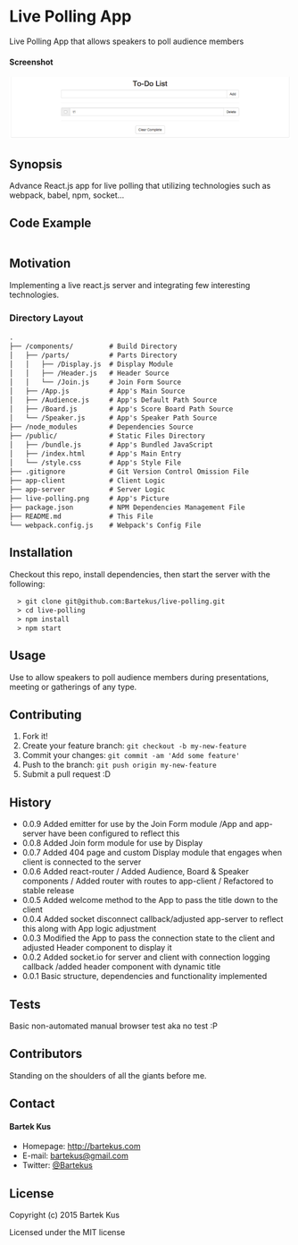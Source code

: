 Live Polling App
======

Live Polling App that allows speakers to poll audience members

#### Screenshot

![Screenshot software](https://raw.githubusercontent.com/Bartekus/live-polling/master/live-polling.png "screenshot software")

## Synopsis

Advance React.js app for live polling that utilizing technologies such as webpack, babel, npm, socket... 

## Code Example

```

```

## Motivation

Implementing a live react.js server and integrating few interesting technologies.

### Directory Layout

```
.
├── /components/         # Build Directory
│   ├── /parts/          # Parts Directory
│   │   ├── /Display.js  # Display Module
│   │   ├── /Header.js   # Header Source
│   │   └── /Join.js     # Join Form Source 
│   ├── /App.js          # App's Main Source
│   ├── /Audience.js     # App's Default Path Source
│   ├── /Board.js        # App's Score Board Path Source
│   └── /Speaker.js      # App's Speaker Path Source
├── /node_modules        # Dependencies Source
├── /public/             # Static Files Directory
│   ├── /bundle.js       # App's Bundled JavaScript
│   ├── /index.html      # App's Main Entry
│   └── /style.css       # App's Style File
├── .gitignore           # Git Version Control Omission File
├── app-client           # Client Logic
├── app-server           # Server Logic
├── live-polling.png     # App's Picture
├── package.json         # NPM Dependencies Management File
├── README.md            # This File
└── webpack.config.js    # Webpack's Config File
```

## Installation

Checkout this repo, install dependencies, then start the server with the following:

```
  > git clone git@github.com:Bartekus/live-polling.git
  > cd live-polling
  > npm install
  > npm start
```

## Usage

Use to allow speakers to poll audience members during presentations, meeting or gatherings of any type.

## Contributing

1. Fork it!
2. Create your feature branch: `git checkout -b my-new-feature`
3. Commit your changes: `git commit -am 'Add some feature'`
4. Push to the branch: `git push origin my-new-feature`
5. Submit a pull request :D

## History

* 0.0.9 Added emitter for use by the Join Form module /App and app-server have been configured to reflect this 
* 0.0.8 Added Join form module for use by Display 
* 0.0.7 Added 404 page and custom Display module that engages when client is connected to the server
* 0.0.6 Added react-router / Added Audience, Board & Speaker components / Added router with routes to app-client / Refactored to stable release
* 0.0.5 Added welcome method to the App to pass the title down to the client
* 0.0.4 Added socket disconnect callback/adjusted app-server to reflect this along with App logic adjustment
* 0.0.3 Modified the App to pass the connection state to the client and adjusted Header component to display it
* 0.0.2 Added socket.io for server and client with connection logging callback /added header component with dynamic title
* 0.0.1 Basic structure, dependencies and functionality implemented

## Tests

Basic non-automated manual browser test aka no test :P

## Contributors

Standing on the shoulders of all the giants before me.

## Contact
#### Bartek Kus
* Homepage: http://bartekus.com
* E-mail: bartekus@gmail.com
* Twitter: [@Bartekus](https://twitter.com/Bartekus "Bartekus on twitter")

## License

Copyright (c) 2015 Bartek Kus

Licensed under the MIT license
